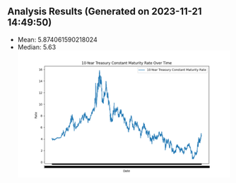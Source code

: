 
## Analysis Results (Generated on 2023-11-21 14:49:50)
- Mean: 5.874061590218024
- Median: 5.63
![10-Year Treasury Constant Maturity Rate](rate_over_time.png)
